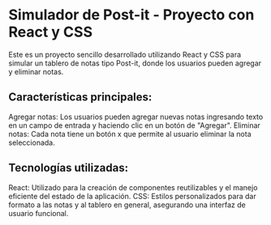 # Simulador de Post-it - Proyecto con React y CSS
Este es un proyecto sencillo desarrollado utilizando React y CSS para simular un tablero de notas tipo Post-it, donde los usuarios pueden agregar y eliminar notas.

## Características principales:
Agregar notas: Los usuarios pueden agregar nuevas notas ingresando texto en un campo de entrada y haciendo clic en un botón de "Agregar".
Eliminar notas: Cada nota tiene un botón x que permite al usuario eliminar la nota seleccionada.

## Tecnologías utilizadas:
React: Utilizado para la creación de componentes reutilizables y el manejo eficiente del estado de la aplicación.
CSS: Estilos personalizados para dar formato a las notas y al tablero en general, asegurando una interfaz de usuario funcional.

